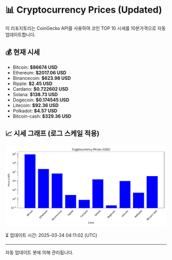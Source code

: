 
# 📊 Cryptocurrency Prices (Updated)

이 리포지토리는 CoinGecko API를 사용하여 코인 TOP 10 시세를 10분가격으로 자동 업데이트합니다.

## 💰 현재 시세
- Bitcoin: **$86674 USD**
- Ethereum: **$2017.06 USD**
- Binancecoin: **$623.98 USD**
- Ripple: **$2.45 USD**
- Cardano: **$0.722602 USD**
- Solana: **$138.73 USD**
- Dogecoin: **$0.174545 USD**
- Litecoin: **$92.36 USD**
- Polkadot: **$4.57 USD**
- Bitcoin-cash: **$329.36 USD**

## 📈 시세 그래프 (로그 스케일 적용)
![Crypto Prices](crypto_prices.png)

⏳ 업데이트 시간: 2025-03-24 04:11:02 (UTC)

---
자동 업데이트 봇에 의해 관리됩니다.
